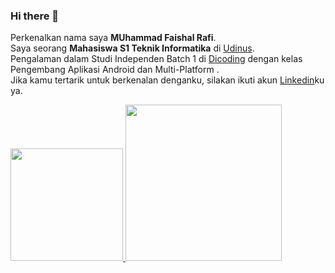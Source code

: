 ### Hi there 👋

Perkenalkan nama saya **MUhammad Faishal Rafi**.\
Saya seorang **Mahasiswa S1 Teknik Informatika** di [Udinus](https://www.dinus.ac.id/).\
Pengalaman dalam Studi Independen Batch 1 di [Dicoding](https://www.dicoding.com/) dengan kelas Pengembang Aplikasi Android dan Multi-Platform .\
Jika kamu tertarik untuk berkenalan denganku, silakan ikuti akun [Linkedin](https://www.linkedin.com/in/muhammad-faishal-rafi-303aa0228/)ku ya.

<p align="left">
<a href="https://github.com/abdullahJufri">
  <img height="180em" src="https://github-readme-stats-eight-theta.vercel.app/api?username=abdullahJufri&show_icons=true&theme=algolia&include_all_commits=true&count_private=true"/>
  <img height="250em" src="https://github-readme-stats-eight-theta.vercel.app/api/top-langs/?username=abdullahJufri&layout=compact&langs_count=8&theme=algolia"/>
</a>
</p>


<!--
**muhammadfaishalr/muhammadfaishalr** is a ✨ _special_ ✨ repository because its `README.md` (this file) appears on your GitHub profile.

Here are some ideas to get you started:

- 🔭 I’m currently working on ...
- 🌱 I’m currently learning ...
- 👯 I’m looking to collaborate on ...
- 🤔 I’m looking for help with ...
- 💬 Ask me about ...
- 📫 How to reach me: ...
- 😄 Pronouns: ...
- ⚡ Fun fact: ...
-->
